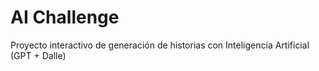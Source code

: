 # AI Challenge

Proyecto interactivo de generación de historias con Inteligencia Artificial (GPT + Dalle)